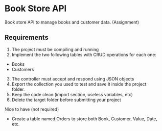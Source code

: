# Book Store API

Book store API to manage books and customer data. (Assignment)

## Requirements

1. The project must be compiling and running
2. Implement the two following tables with CRUD operations for each one:

- Books
- Customers

3. The controller must accept and respond using JSON objects
4. Export the collection you used to test and save it inside the project folder.
5. Keep the code clean (import section, useless variables, etc)
6. Delete the target folder before submitting your project

Nice to have (not required)

- Create a table named Orders to store both Book, Customer, Value, Date, etc.
